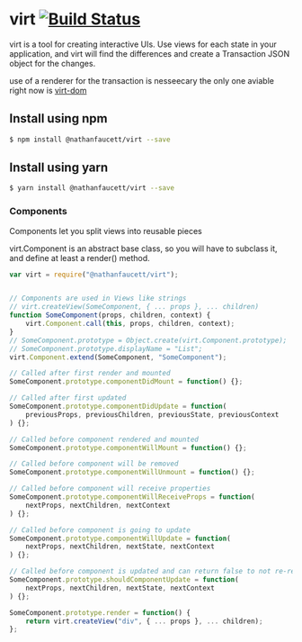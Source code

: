 virt [![Build Status](https://travis-ci.org/nathanfaucett/virt.svg?branch=master)](https://travis-ci.org/nathanfaucett/virt)
======

virt is a tool for creating interactive UIs. Use views for each state in your application, and virt will find the differences and create a Transaction JSON object for the changes.

use of a renderer for the transaction is nesseecary the only one aviable right now is [virt-dom](https://github.com/nathanfaucett/virt-dom)

## Install using npm
```bash
$ npm install @nathanfaucett/virt --save
```
## Install using yarn
```bash
$ yarn install @nathanfaucett/virt --save
```

### Components

Components let you split views into reusable pieces

virt.Component is an abstract base class, so you will have to subclass it, and define at least a render() method.

```javascript
var virt = require("@nathanfaucett/virt");


// Components are used in Views like strings
// virt.createView(SomeComponent, { ... props }, ... children)
function SomeComponent(props, children, context) {
    virt.Component.call(this, props, children, context);
}
// SomeComponent.prototype = Object.create(virt.Component.prototype);
// SomeComponent.prototype.displayName = "List";
virt.Component.extend(SomeComponent, "SomeComponent");

// Called after first render and mounted
SomeComponent.prototype.componentDidMount = function() {};

// Called after first updated
SomeComponent.prototype.componentDidUpdate = function(
    previousProps, previousChildren, previousState, previousContext
) {};

// Called before component rendered and mounted
SomeComponent.prototype.componentWillMount = function() {};

// Called before component will be removed
SomeComponent.prototype.componentWillUnmount = function() {};

// Called before component will receive properties
SomeComponent.prototype.componentWillReceiveProps = function(
    nextProps, nextChildren, nextContext
) {};

// Called before component is going to update
SomeComponent.prototype.componentWillUpdate = function(
    nextProps, nextChildren, nextState, nextContext
) {};

// Called before component is updated and can return false to not re-render
SomeComponent.prototype.shouldComponentUpdate = function(
    nextProps, nextChildren, nextState, nextContext
) {};

SomeComponent.prototype.render = function() {
    return virt.createView("div", { ... props }, ... children);
};
```

